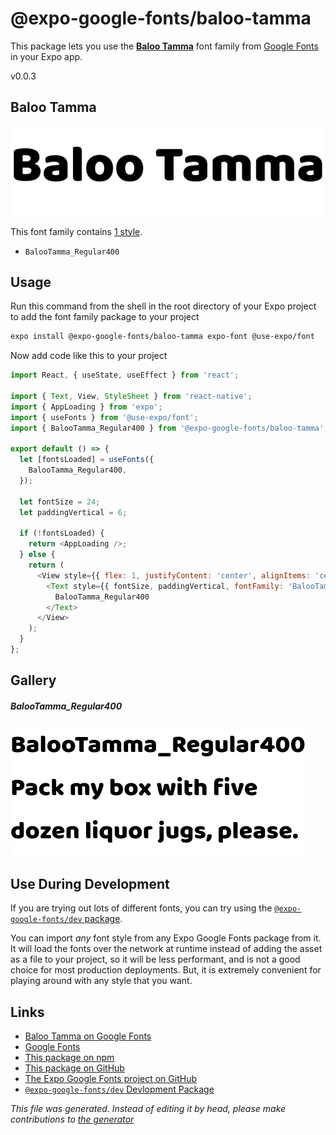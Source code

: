 # @expo-google-fonts/baloo-tamma

This package lets you use the [**Baloo Tamma**](https://fonts.google.com/specimen/Baloo+Tamma) font family from [Google Fonts](https://fonts.google.com/) in your Expo app.

v0.0.3

## Baloo Tamma

![Baloo Tamma](./font-family.png)

This font family contains [1 style](#gallery).

- `BalooTamma_Regular400`

## Usage

Run this command from the shell in the root directory of your Expo project to add the font family package to your project
```sh
expo install @expo-google-fonts/baloo-tamma expo-font @use-expo/font
```

Now add code like this to your project
```js
import React, { useState, useEffect } from 'react';

import { Text, View, StyleSheet } from 'react-native';
import { AppLoading } from 'expo';
import { useFonts } from '@use-expo/font';
import { BalooTamma_Regular400 } from '@expo-google-fonts/baloo-tamma';

export default () => {
  let [fontsLoaded] = useFonts({
    BalooTamma_Regular400,
  });

  let fontSize = 24;
  let paddingVertical = 6;

  if (!fontsLoaded) {
    return <AppLoading />;
  } else {
    return (
      <View style={{ flex: 1, justifyContent: 'center', alignItems: 'center' }}>
        <Text style={{ fontSize, paddingVertical, fontFamily: 'BalooTamma_Regular400' }}>
          BalooTamma_Regular400
        </Text>
      </View>
    );
  }
};

```

## Gallery

##### BalooTamma_Regular400
![BalooTamma_Regular400](./e8005871563cf3cfadf580fba66361b46649b342e9e1765d65405765af6e92c4.ttf.png)


## Use During Development

If you are trying out lots of different fonts, you can try using the [`@expo-google-fonts/dev` package](https://www.npmjs.com/package/@expo-google-fonts/dev).

You can import *any* font style from any Expo Google Fonts package from it. It will load the fonts
over the network at runtime instead of adding the asset as a file to your project, so it will be 
less performant, and is not a good choice for most production deployments. But, it is extremely convenient
for playing around with any style that you want.

## Links

- [Baloo Tamma on Google Fonts](https://fonts.google.com/specimen/Baloo+Tamma)
- [Google Fonts](https://fonts.google.com/)
- [This package on npm](https://www.npmjs.com/package/@expo-google-fonts/baloo-tamma)
- [This package on GitHub](https://github.com/expo/google-fonts/tree/master/font-packages/baloo-tamma)
- [The Expo Google Fonts project on GitHub](https://github.com/expo/google-fonts)
- [`@expo-google-fonts/dev` Devlopment Package](https://github.com/expo/google-fonts/tree/master/font-packages/dev)


*This file was generated. Instead of editing it by head, please make contributions to [the generator](https://github.com/expo/google-fonts/tree/master/packages/generator)*
